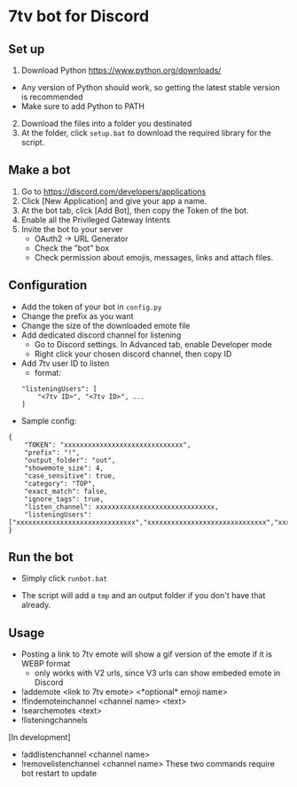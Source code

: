 # 7tv bot for Discord

## Set up
1) Download Python https://www.python.org/downloads/
- Any version of Python should work, so getting the latest stable version is recommended
- Make sure to add Python to PATH
2) Download the files into a folder you destinated
3) At the folder, click `setup.bat` to download the required library for the script. 

## Make a bot
1) Go to https://discord.com/developers/applications
2) Click [New Application] and give your app a name.
3) At the bot tab, click [Add Bot], then copy the Token of the bot.
4) Enable all the Privileged Gateway Intents
5) Invite the bot to your server
    - OAuth2 -> URL Generator
    - Check the "bot" box
    - Check permission about emojis, messages, links and attach files.

## Configuration
- Add the token of your bot in `config.py`
- Change the prefix as you want
- Change the size of the downloaded emote file
- Add dedicated discord channel for listening
    - Go to Discord settings. In Advanced tab, enable Developer mode
    - Right click your chosen discord channel, then copy ID
- Add 7tv user ID to listen
    - format:
    ```
    "listeningUsers": [
        "<7tv ID>", "<7tv ID>", ...
    ]
    ```
- Sample config:
```
{
    "TOKEN": "xxxxxxxxxxxxxxxxxxxxxxxxxxxxxx",
    "prefix": "!",
    "output_folder": "out",
    "showemote_size": 4,
    "case_sensitive": true,
    "category": "TOP",
    "exact_match": false,
    "ignore_tags": true,
    "listen_channel": xxxxxxxxxxxxxxxxxxxxxxxxxxxxxx,
    "listeningUsers": ["xxxxxxxxxxxxxxxxxxxxxxxxxxxxxx","xxxxxxxxxxxxxxxxxxxxxxxxxxxxxx","xxxxxxxxxxxxxxxxxxxxxxxxxxxxxx"]
}
```

## Run the bot
- Simply click `runbot.bat`
* The script will add a `tmp` and an output folder if you don't have that already. 

## Usage
- Posting a link to 7tv emote will show a gif version of the emote if it is WEBP format
    - only works with V2 urls, since V3 urls can show embeded emote in Discord
- !addemote \<link to 7tv emote\> \<\*optional\* emoji name\>
- !findemoteinchannel \<channel name\> \<text\>
- !searchemotes \<text\>
- !listeningchannels

[In development]
- !addlistenchannel <channel name\>
- !removelistenchannel <channel name\>
These two commands require bot restart to update
